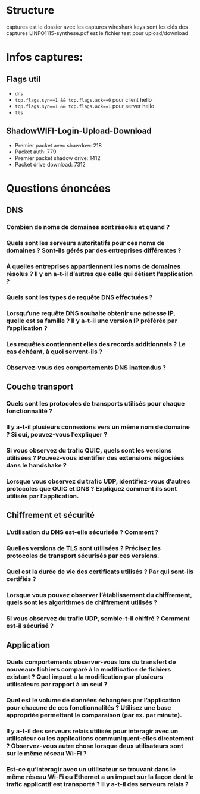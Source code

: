 # Structure
captures est le dossier avec les captures wireshark
keys sont les clés des captures
LINFO1115-synthese.pdf est le fichier test pour upload/download

# Infos captures:

## Flags util

- `dns`
- `tcp.flags.syn==1 && tcp.flags.ack==0` pour client hello
- `tcp.flags.syn==1 && tcp.flags.ack==1` pour server hello
- `tls`

## ShadowWIFI-Login-Upload-Download

- Premier packet avec shawdow: 218
- Packet auth: 779
- Premier packet shadow drive: 1412
- Packet drive download: 7312

# Questions énoncées

## DNS

### Combien de noms de domaines sont résolus et quand ?

### Quels sont les serveurs autoritatifs pour ces noms de domaines ? Sont-ils gérés par des entreprises différentes ?

### À quelles entreprises appartiennent les noms de domaines résolus ? Il y en a-t-il d’autres que celle qui détient l’application ?

### Quels sont les types de requête DNS effectuées ?

### Lorsqu’une requête DNS souhaite obtenir une adresse IP, quelle est sa famille ? Il y a-t-il une version IP préférée par l’application ?

### Les requêtes contiennent elles des records additionnels ? Le cas échéant, à quoi servent-ils ?

### Observez-vous des comportements DNS inattendus ?

## Couche transport

### Quels sont les protocoles de transports utilisés pour chaque fonctionnalité ?

### Il y a-t-il plusieurs connexions vers un même nom de domaine ? Si oui, pouvez-vous l’expliquer ?

### Si vous observez du trafic QUIC, quels sont les versions utilisées ? Pouvez-vous identifier des extensions négociées dans le handshake ?

### Lorsque vous observez du trafic UDP, identifiez-vous d’autres protocoles que QUIC et DNS ? Expliquez comment ils sont utilisés par l’application.

## Chiffrement et sécurité

### L’utilisation du DNS est-elle sécurisée ? Comment ?

### Quelles versions de TLS sont utilisées ? Précisez les protocoles de transport sécurisés par ces versions.

### Quel est la durée de vie des certificats utilisés ? Par qui sont-ils certifiés ?

### Lorsque vous pouvez observer l’établissement du chiffrement, quels sont les algorithmes de chiffrement utilisés ?

### Si vous observez du trafic UDP, semble-t-il chiffré ? Comment est-il sécurisé ?

## Application

### Quels comportements observer-vous lors du transfert de nouveaux fichiers comparé à la modification de fichiers existant ? Quel impact a la modification par plusieurs utilisateurs par rapport à un seul ?

### Quel est le volume de données échangées par l’application pour chacune de ces fonctionnalités ? Utilisez une base appropriée permettant la comparaison (par ex. par minute).

### Il y a-t-il des serveurs relais utilisés pour interagir avec un utilisateur ou les applications communiquent-elles directement ? Observez-vous autre chose lorsque deux utilisateurs sont sur le même réseau Wi-Fi ?

### Est-ce qu’interagir avec un utilisateur se trouvant dans le même réseau Wi-Fi ou Ethernet a un impact sur la façon dont le trafic applicatif est transporté ? Il y a-t-il des serveurs relais ?